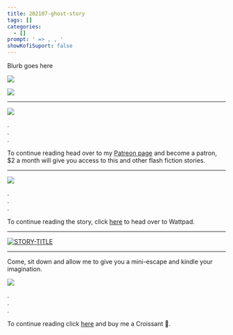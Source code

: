 ```yaml
---
title: 202107-ghost-story
tags: []
categories:
  - []
prompt: ' => , , '
showKofiSuport: false
---
```

Blurb goes here<!-- more -->

<div class="embedded-image-left">

![](./)

</div>

<div class="embedded-image-right">

![](./)

</div>

---

<div class="center">

[![](/images/patreon-flash-fiction/2021/....png "")](https://www.patreon.com/...)

</div>



<div class="center story-ellipses">

.</br>
.</br>
.</br>

</div>

<div>

To continue reading head over to my [Patreon page](https://www.patreon.com/...) and become a patron, $2 a month will give you access to this and other flash fiction stories.

</div>

---

<div class="center">

[![](/images/covers/....png "")](https://www.wattpad.com/...)

</div>



<div class="center story-ellipses">

.</br>
.</br>
.</br>

</div>

<div>

To continue reading the story, click [here](https://www.wattpad.com/...) to head over to Wattpad.

</div>

---

<div class="center">

[![STORY-TITLE](IMAGE-LINK "TITLE by SOURCE")](PAGE-URL)

</div>

---

Come, sit down and allow me to give you a mini-escape and kindle your imagination.

<div class="center">

[![](/images/ko-fi/2021/....png "")](https://ko-fi.com/...)

</div>



<div class="center story-ellipses">

.</br>
.</br>
.</br>

</div>

<div class="center"d>

To continue reading click [here](https://ko-fi.com/...) and buy me a Croissant &#129360;.

</div>